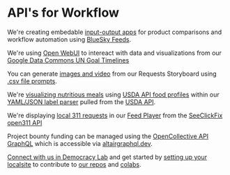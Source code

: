 # API's for Workflow

We're creating embedable [input-output apps](../../community/tools/) for product comparisons and workflow automation using [BlueSky Feeds](../../feed/view/#feed=bsky).

We're using [Open WebUI](../../projects/src/) to intereact with data and visualizations from our [Google Data Commons UN Goal Timelines](../../data-commons/)

You can generate [images and video](../../data-pipeline/research/stream/) from our Requests Storyboard using [.csv file prompts](https://github.com/modelearth/requests).

We're [visualizing nutritious meals](../../data-pipeline/research/stream/) using [USDA API food profiles](https://model.earth/data-commons/dist/food) within our [YAML/JSON label parser](../../io/template/parser/) pulled from the [USDA API](https://fdc.nal.usda.gov/api-guide.html).

We're displaying [local 311 requests](https://normansj.github.io/local-view-request/src/location/mylocation.html) in our [Feed Player](../../feed/view/#feed=311) from the [SeeClickFix open311 API](https://dev.seeclickfix.com)

Project bounty funding can be managed using the [OpenCollective API GraphQL](https://graphql-docs-v2.opencollective.com/access) which is accessible via [altairgraphql.dev](https://altairgraphql.dev).

[Connect with us in Democracy Lab](../../io/coders/) and get started by [setting up your localsite](../../localsite/start/steps/) to contribute to [our repos](https://github.com/ModelEarth?tab=repositories) and [colabs](../../RealityStream/). 